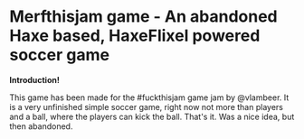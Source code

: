 # **Merfthisjam game - An abandoned Haxe based, HaxeFlixel powered soccer game**

**Introduction!**

This game has been made for the #fuckthisjam game jam by @vlambeer. It is a very unfinished simple soccer game, right now not more than players and a ball, where the players can kick the ball. That's it. Was a nice idea, but then abandoned.
